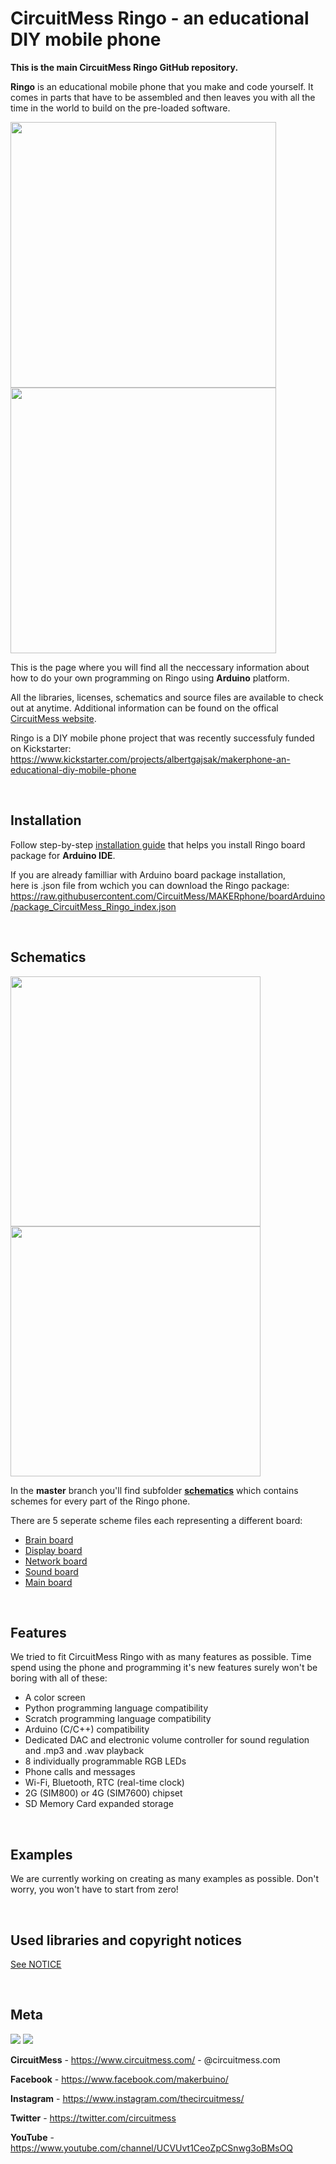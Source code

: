 
# CircuitMess Ringo - an educational DIY mobile phone

**This is the main CircuitMess Ringo GitHub repository.**

**Ringo** is an educational mobile phone that you make and code yourself. It comes in parts that have to be assembled and then leaves you with all the time in the world to build on the pre-loaded software.

<img src="https://www.circuitmess.com/wp-content/uploads/Makerphone_crop_523x768-1.png" width="425"/> <img src="https://www.circuitmess.com/wp-content/uploads/DSC05978_1024x683crop-1.jpg" width="425"/>

This is the page where you will find all the neccessary information about how to do your own programming on Ringo using **Arduino** platform.

All the libraries, licenses, schematics and source files are available to check out at anytime. Additional information can be found on the offical [CircuitMess website](https://www.circuitmess.com/).

Ringo is a DIY mobile phone project that was recently successfuly funded on Kickstarter:
https://www.kickstarter.com/projects/albertgajsak/makerphone-an-educational-diy-mobile-phone

<br/>


## Installation

Follow step-by-step [installation guide](https://github.com/CircuitMess/MAKERphone/blob/boardArduino/Installation.md) that helps you install Ringo board package for **Arduino IDE**.

If you are already familliar with Arduino board package installation,  
 here is .json file from wchich you can download the Ringo package:  
https://raw.githubusercontent.com/CircuitMess/MAKERphone/boardArduino/package_CircuitMess_Ringo_index.json

<br/>

## Schematics

<img src="https://www.circuitmess.com/wp-content/uploads/DSC05443_1024x683-1.jpg" width="400"/> <img src="https://www.circuitmess.com/wp-content/uploads/DSC05437_1024x683-1.jpg" width="400"/>

In the **master** branch you'll find subfolder [**schematics**](https://github.com/CircuitMess/MAKERphone/tree/master/schematics) which contains schemes for every part of the Ringo phone.

There are 5 seperate scheme files each representing a different board:

 * [Brain board](https://github.com/CircuitMess/MAKERphone/blob/master/schematics/MAKERphone-Brain-board-schematics.pdf)
 * [Display board](https://github.com/CircuitMess/MAKERphone/blob/master/schematics/MAKERphone-Display-board-schematics.pdf)
 * [Network board](https://github.com/CircuitMess/MAKERphone/blob/master/schematics/MAKERphone-Network-board-schematics-2.pdf)
 * [Sound board](https://github.com/CircuitMess/MAKERphone/blob/master/schematics/MAKERphone-Sound-board-schematics-1.pdf)
 * [Main board](https://github.com/CircuitMess/MAKERphone/blob/master/schematics/MAKERphone-main-board-schematics.pdf)

 <br/>

## Features

We tried to fit CircuitMess Ringo with as many features as possible. Time spend using the phone and programming it's new features surely won't be boring with all of these: 

* A color screen
* Python programming language compatibility
* Scratch programming language compatibility
* Arduino (C/C++) compatibility
* Dedicated DAC and electronic volume controller for sound regulation and .mp3 and .wav playback 
* 8 individually programmable RGB LEDs
* Phone calls and messages
* Wi-Fi, Bluetooth, RTC (real-time clock)
* 2G (SIM800) or 4G (SIM7600) chipset
* SD Memory Card expanded storage


 <br/>

 ## Examples

We are currently working on creating as many examples as possible. Don't worry, you won't have to start from zero!

 <br/>

## Used libraries and copyright notices
[See NOTICE](https://github.com/CircuitMess/MAKERphone/blob/master/NOTICE.md)

 <br/>

## Meta


<img src="https://www.circuitmess.com/wp-content/uploads/CM-Meta-BlackHQ.png">
<img src="https://www.circuitmess.com/wp-content/uploads/CM-Meta-White-HQ2.png">


**CircuitMess** - https://www.circuitmess.com/ - @circuitmess.com

**Facebook** - https://www.facebook.com/makerbuino/

**Instagram** - https://www.instagram.com/thecircuitmess/

**Twitter** - https://twitter.com/circuitmess 

**YouTube** - https://www.youtube.com/channel/UCVUvt1CeoZpCSnwg3oBMsOQ


